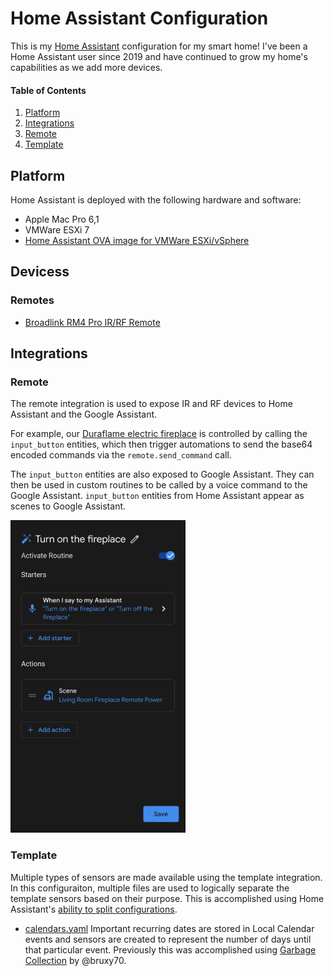 # Home Assistant Configuration

This is my [Home Assistant](https://www.home-assistant.io) configuration for my smart home!  I've been a Home Assistant user since 2019 and have continued to grow my home's capabilities as we add more devices.

#### Table of Contents
1. [Platform](#platform)
1. [Integrations](#integrations)
  1. [Remote](#remote)
  1. [Template](#template)

## Platform

Home Assistant is deployed with the following hardware and software:
- Apple Mac Pro 6,1
- VMWare ESXi 7
- [Home Assistant OVA image for VMWare ESXi/vSphere](https://www.home-assistant.io/installation/alternative)

## Devicess

### Remotes
- [Broadlink RM4 Pro IR/RF Remote](https://a.co/d/j1mcWRS)

## Integrations

### Remote
The remote integration is used to expose IR and RF devices to Home Assistant and the Google Assistant.

For example, our [Duraflame electric fireplace](https://a.co/d/fFEitIg) is controlled by calling the `input_button` entities, which then trigger automations to send the base64 encoded commands via the `remote.send_command` call.

The `input_button` entities are also exposed to Google Assistant.  They can then be used in custom routines to be called by a voice command to the Google Assistant.  `input_button` entities from Home Assistant appear as scenes to Google Assistant.

![Custom routine to call the input_button as a scene with the Google Assistant](./docs/images/remote_google_assistant.png)

### Template
Multiple types of sensors are made available using the template integration.  In this configuraiton, multiple files are used to logically separate the template sensors based on their purpose.  This is accomplished using Home Assistant's [ability to split configurations](https://www.home-assistant.io/docs/configuration/splitting_configuration/#advanced-usage).

- [calendars.yaml](./templates/calendars.yaml) Important recurring dates are stored in Local Calendar events and sensors are created to represent the number of days until that particular event.  Previously this was accomplished using [Garbage Collection](https://github.com/bruxy70/Garbage-Collection) by @bruxy70.
